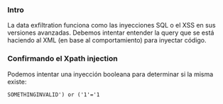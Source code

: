 ### Intro

La data exfiltration funciona como las inyecciones SQL o el XSS en sus versiones avanzadas. Debemos intentar entender la query que se está haciendo al XML (en base al comportamiento) para inyectar código.

### Confirmando el Xpath injection

Podemos intentar una inyección booleana para determinar si la misma existe:

    SOMETHINGINVALID') or ('1'='1

